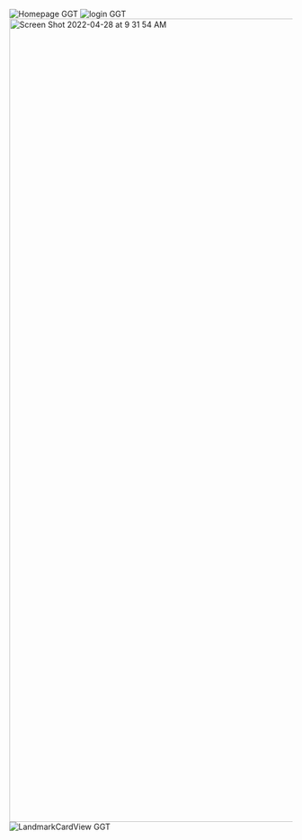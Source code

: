 ![Homepage GGT](https://user-images.githubusercontent.com/102744144/166520802-2a160db0-7ffa-469f-b340-30e59bdbccef.png)
![login GGT](https://user-images.githubusercontent.com/102744144/166521010-c92adef6-80fd-4340-a1d7-4d4ee8150ae5.png)
<img width="1426" alt="Screen Shot 2022-04-28 at 9 31 54 AM" src="https://user-images.githubusercontent.com/102744144/166520849-187df7d7-9335-4228-a8f6-e0d287990e95.png">
![LandmarkCardView GGT](https://user-images.githubusercontent.com/102744144/166521026-edb3556f-9cdd-40ce-a633-f6c6065a686a.png)
